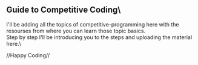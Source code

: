 ## Guide to Competitive Coding\

I'll be adding all the topics of competitive-programming here with the resourses from where you can learn those topic basics.\
Step by step I'll be introducing you to the steps and uploading the material here.\

//Happy Coding//
